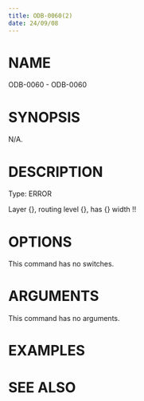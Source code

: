 ```yaml
---
title: ODB-0060(2)
date: 24/09/08
---
```


# NAME

ODB-0060 - ODB-0060

# SYNOPSIS

N/A.

# DESCRIPTION

Type: ERROR

Layer {}, routing level {}, has {} width !!

# OPTIONS

This command has no switches.

# ARGUMENTS

This command has no arguments.

# EXAMPLES

# SEE ALSO
